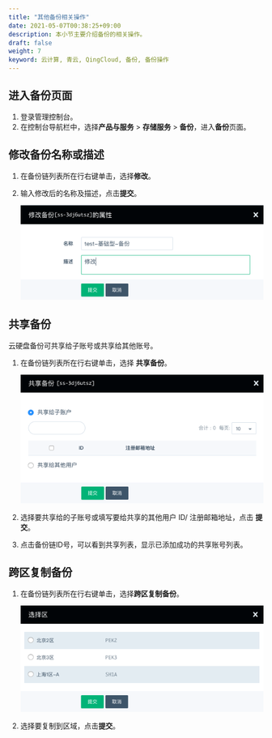 ```yaml
---
title: "其他备份相关操作"
date: 2021-05-07T00:38:25+09:00
description: 本小节主要介绍备份的相关操作。
draft: false
weight: 7
keyword: 云计算, 青云, QingCloud, 备份, 备份操作
---
```


## 进入备份页面

1. 登录管理控制台。
2. 在控制台导航栏中，选择**产品与服务** > **存储服务** > **备份**，进入**备份**页面。

## 修改备份名称或描述

1. 在备份链列表所在行右键单击，选择**修改**。

2. 输入修改后的名称及描述，点击**提交**。

   ![修改备份名称](../_images/create_basic_15.png)

## 共享备份

云硬盘备份可共享给子账号或共享给其他账号。

1. 在备份链列表所在行右键单击，选择 **共享备份**。

   ![共享备份](../_images/create_basic_18.png)

2. 选择要共享给的子账号或填写要给共享的其他用户 ID/ 注册邮箱地址，点击 **提交**。

3. 点击备份链ID号，可以看到共享列表，显示已添加成功的共享账号列表。

## 跨区复制备份

1. 在备份链列表所在行右键单击，选择**跨区复制备份**。

   ![跨区复制备份](../_images/create_basic_19.png)

2. 选择要复制到区域，点击**提交**。

